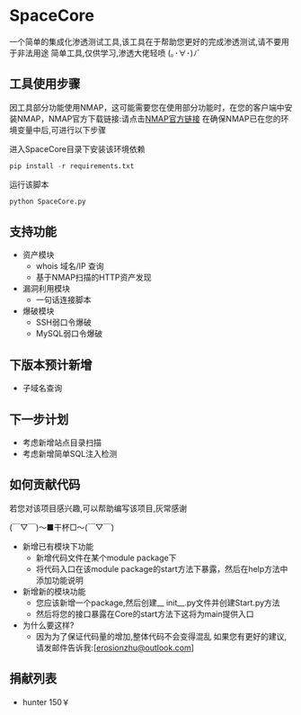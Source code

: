 # SpaceCore
一个简单的集成化渗透测试工具,该工具在于帮助您更好的完成渗透测试,请不要用于非法用途
简单工具,仅供学习,渗透大佬轻喷 (｡･∀･)ﾉﾞ

## 工具使用步骤

因工具部分功能使用NMAP，这可能需要您在使用部分功能时，在您的客户端中安装NMAP，NMAP官方下载链接:请点击[NMAP官方链接](https://nmap.org/download.html)
在确保NMAP已在您的环境变量中后,可进行以下步骤

进入SpaceCore目录下安装该环境依赖
```python
pip install -r requirements.txt
```

运行该脚本

```python
python SpaceCore.py
```

## 支持功能

* 资产模块
    * whois 域名/IP 查询
    * 基于NMAP扫描的HTTP资产发现
* 漏洞利用模块
    * 一句话连接脚本
* 爆破模块
    * SSH弱口令爆破
    * MySQL弱口令爆破

## 下版本预计新增

* 子域名查询


## 下一步计划

* 考虑新增站点目录扫描
* 考虑新增简单SQL注入检测

## 如何贡献代码

若您对该项目感兴趣,可以帮助编写该项目,灰常感谢

(￣▽￣)～■干杯□～(￣▽￣)

* 新增已有模块下功能
    * 新增代码文件在某个module package下
    * 将代码入口在该module package的start方法下暴露，然后在help方法中添加功能说明
* 新增新的模块功能
    * 您应该新增一个package,然后创建__ init__.py文件并创建Start.py方法
    * 然后将您的接口暴露在Core的start方法下这将为main提供入口
* 为什么要这样?
    * 因为为了保证代码量的增加,整体代码不会变得混乱
    如果您有更好的建议,请发邮件告诉我:[erosionzhu@outlook.com]


## 捐献列表
* hunter 150￥